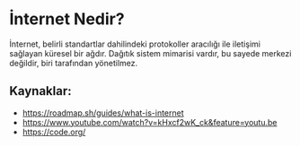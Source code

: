 # İnternet Nedir?

İnternet, belirli standartlar dahilindeki protokoller aracılığı ile iletişimi sağlayan küresel bir ağdır. Dağıtık sistem mimarisi vardır, bu sayede merkezi değildir, biri tarafından yönetilmez.

## Kaynaklar:
- https://roadmap.sh/guides/what-is-internet
- https://www.youtube.com/watch?v=kHxcf2wK_ck&feature=youtu.be
- https://code.org/

